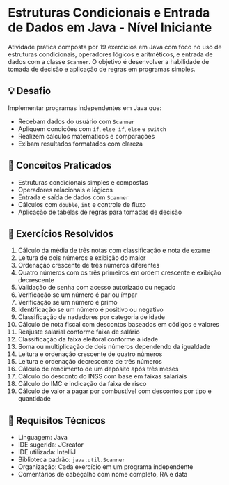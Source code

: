 # Estruturas Condicionais e Entrada de Dados em Java - Nível Iniciante

Atividade prática composta por 19 exercícios em Java com foco no uso de estruturas condicionais, operadores lógicos e aritméticos, e entrada de dados com a classe `Scanner`. O objetivo é desenvolver a habilidade de tomada de decisão e aplicação de regras em programas simples.

## 💡 Desafio  
Implementar programas independentes em Java que:
- Recebam dados do usuário com `Scanner`
- Apliquem condições com `if`, `else if`, `else` e `switch`
- Realizem cálculos matemáticos e comparações
- Exibam resultados formatados com clareza

## 🧠 Conceitos Praticados  
- Estruturas condicionais simples e compostas  
- Operadores relacionais e lógicos  
- Entrada e saída de dados com `Scanner`  
- Cálculos com `double`, `int` e controle de fluxo  
- Aplicação de tabelas de regras para tomadas de decisão

## 📝 Exercícios Resolvidos  
1. Cálculo da média de três notas com classificação e nota de exame  
2. Leitura de dois números e exibição do maior  
3. Ordenação crescente de três números diferentes  
4. Quatro números com os três primeiros em ordem crescente e exibição decrescente  
5. Validação de senha com acesso autorizado ou negado  
6. Verificação se um número é par ou ímpar  
7. Verificação se um número é primo  
8. Identificação se um número é positivo ou negativo  
9. Classificação de nadadores por categoria de idade  
10. Cálculo de nota fiscal com descontos baseados em códigos e valores  
11. Reajuste salarial conforme faixa de salário  
12. Classificação da faixa eleitoral conforme a idade  
13. Soma ou multiplicação de dois números dependendo da igualdade  
14. Leitura e ordenação crescente de quatro números  
15. Leitura e ordenação decrescente de três números  
16. Cálculo de rendimento de um depósito após três meses  
17. Cálculo do desconto do INSS com base em faixas salariais  
18. Cálculo do IMC e indicação da faixa de risco  
19. Cálculo de valor a pagar por combustível com descontos por tipo e quantidade

## 🧪 Requisitos Técnicos  
- Linguagem: Java  
- IDE sugerida: JCreator
- IDE utilizada: IntelliJ
- Biblioteca padrão: `java.util.Scanner`  
- Organização: Cada exercício em um programa independente  
- Comentários de cabeçalho com nome completo, RA e data  
